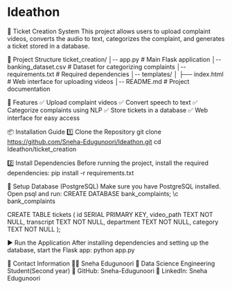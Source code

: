 # Ideathon

📌 Ticket Creation System
This project allows users to upload complaint videos, converts the audio to text, categorizes the complaint, and generates a ticket stored in a database.

📁 Project Structure
ticket_creation/
│-- app.py                     # Main Flask application
│-- banking_dataset.csv         # Dataset for categorizing complaints
│-- requirements.txt            # Required dependencies
│-- templates/
│   ├── index.html              # Web interface for uploading videos
│-- README.md                   # Project documentation

🚀 Features
✅ Upload complaint videos
✅ Convert speech to text
✅ Categorize complaints using NLP
✅ Store tickets in a database
✅ Web interface for easy access

📦 Installation Guide
1️⃣ Clone the Repository
git clone https://github.com/Sneha-Edugunoori/Ideathon.git
cd Ideathon/ticket_creation

2️⃣ Install Dependencies
Before running the project, install the required dependencies:
pip install -r requirements.txt

🔧 Setup Database (PostgreSQL)
Make sure you have PostgreSQL installed. Open psql and run:
CREATE DATABASE bank_complaints;
\c bank_complaints

CREATE TABLE tickets (
    id SERIAL PRIMARY KEY,
    video_path TEXT NOT NULL,
    transcript TEXT NOT NULL,
    department TEXT NOT NULL,
    category TEXT NOT NULL
);

▶️ Run the Application
After installing dependencies and setting up the database, start the Flask app:
python app.py

📧 Contact Information
👩‍💻 Sneha Edugunoori
📍 Data Science Engineering Student(Second year)
🔗 GitHub: Sneha-Edugunoori
🔗 LinkedIn: Sneha Edugunoori
